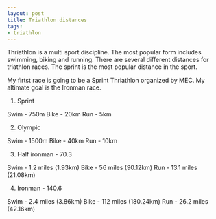 ```yaml
---
layout: post
title: Triathlon distances
tags:
- triathlon
---
```


Thriathlon is a multi sport discipline. The most popular form includes swimming, biking and running. 
There are several different distances for triathlon races. The sprint is the most popular distance in the sport.

My firtst race is going to be a Sprint Thriathlon organized by MEC. My altimate goal is the Ironman race.

1. Sprint

  Swim - 750m
  Bike - 20km
  Run - 5km


2. Olympic

  Swim - 1500m
  Bike - 40km
  Run - 10km


3. Half ironman - 70.3

  Swim - 1.2 miles (1.93km)
  Bike - 56 miles (90.12km)
  Run - 13.1 miles (21.08km)


4. Ironman - 140.6

  Swim - 2.4 miles (3.86km)
  Bike - 112 miles (180.24km)
  Run - 26.2 miles (42.16km)
